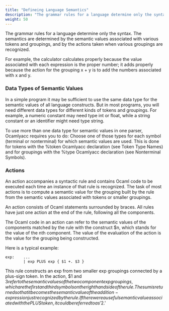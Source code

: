 ```yaml
---
title: "Defineing Language Semantics"
description: "The grammar rules for a language determine only the syntax. The semantics are determined by the semantic values associated with various tokens and groupings, and by the actions taken when various groupings are recognized."
weight: 50
---
```


The grammar rules for a language determine only the syntax. The semantics are determined by the semantic values associated with various tokens and groupings, and by the actions taken when various groupings are recognized.


For example, the calculator calculates properly because the value associated with each expression is the proper number; it adds properly because the action for the grouping x + y is to add the numbers associated with x and y.

### Data Types of Semantic Values

In a simple program it may be sufficient to use the same data type for the semantic values of all language constructs. But in most programs, you will need different data types for different kinds of tokens and groupings. For example, a numeric constant may need type int or float, while a string constant or an identifier might need type string.


To use more than one data type for semantic values in one parser, Ocamlyacc requires you to do: Choose one of those types for each symbol (terminal or nonterminal) for which semantic values are used. This is done for tokens with the %token Ocamlyacc declaration (see Token Type Names) and for groupings with the %type Ocamlyacc declaration (see Nonterminal Symbols).

### Actions

An action accompanies a syntactic rule and contains Ocaml code to be executed each time an instance of that rule is recognized. The task of most actions is to compute a semantic value for the grouping built by the rule from the semantic values associated with tokens or smaller groupings.


An action consists of Ocaml statements surrounded by braces. All rules have just one action at the end of the rule, following all the components.


The Ocaml code in an action can refer to the semantic values of the components matched by the rule with the construct $n, which stands for the value of the nth component. The value of the evaluation of the action is the value for the grouping being constructed.


Here is a typical example:

```
exp:    ...
        | exp PLUS exp { $1 +. $3 }
```

 This rule constructs an exp from two smaller exp groupings connected by a plus-sign token. In the action, $1 and $3 refer to the semantic values of the two component exp groupings, which are the first and third symbols on the right hand side of the rule. The sum is returned so that it becomes the semantic value of the addition-expression just recognized by the rule. If there were a useful semantic value associated with the PLUS token, it could be referred to as '$2.'
